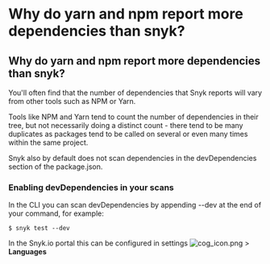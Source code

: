 # Why do yarn and npm report more dependencies than snyk?

##  Why do yarn and npm report more dependencies than snyk?

You'll often find that the number of dependencies that Snyk reports will vary from other tools such as NPM or Yarn.

Tools like NPM and Yarn tend to count the number of dependencies in their tree, but not necessarily doing a distinct count - there tend to be many duplicates as packages tend to be called on several or even many times within the same project.

Snyk also by default does not scan dependencies in the devDependencies section of the package.json.

### Enabling devDependencies in your scans

In the CLI you can scan devDependencies by appending --dev at the end of your command, for example:

```text
$ snyk test --dev
```

In the Snyk.io portal this can be configured in settings ![cog\_icon.png](https://support.snyk.io/hc/article_attachments/4402908592145/cog_icon.png) &gt; **Languages**

